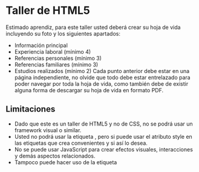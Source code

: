 # Taller de HTML5
Estimado aprendiz, para este taller usted deberá crear su hoja de vida incluyendo su foto y los siguientes apartados:

- Información principal
- Experiencia laboral (mínimo 4)
- Referencias personales (mínimo 3)
- Referencias familiares (mínimo 3)
- Estudios realizados (mínimo 2)
Cada punto anterior debe estar en una página independiente, no olvide que todo debe estar entrelazado para poder navegar por toda la hoja de vida, como también debe de existir alguna forma de descargar su hoja de vida en formato PDF.

## Limitaciones
- Dado que este es un taller de HTML5 y no de CSS, no se podrá usar un framework visual o similar.
- Usted no podrá usar la etiqueta <style></style>, pero si puede usar el atributo style en las etiquetas que crea convenientes y si así lo desea.
- No se puede usar JavaScript para crear efectos visuales, interacciones y demás aspectos relacionados.
- Tampoco puede hacer uso de la etiqueta <script><script> o de la etiqueta <link></link> para invocar archivos CSS creados por usted y/o archivos de JavaScript.
- Para este taller usted podrá usar todas las etiquetas HTML5 que requiera usar demás, a excepción de la ya mencionada anteriormente.
